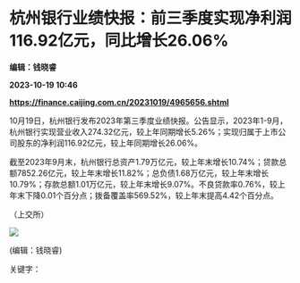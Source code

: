 # 杭州银行业绩快报：前三季度实现净利润116.92亿元，同比增长26.06%
**编辑：钱晓睿**

**2023-10-19 10:46**

**https://finance.caijing.com.cn/20231019/4965656.shtml**

10月19日，杭州银行发布2023年第三季度业绩快报。公告显示，2023年1-9月，杭州银行实现营业收入274.32亿元，较上年同期增长5.26%；实现归属于上市公司股东的净利润116.92亿元，较上年同期增长26.06%。

截至2023年9月末，杭州银行总资产1.79万亿元，较上年末增长10.74%；贷款总额7852.26亿元，较上年末增长11.82%；总负债1.68万亿元，较上年末增长10.79%；存款总额1.01万亿元，较上年末增长9.07%。不良贷款率0.76%，较上年末下降0.01个百分点；拨备覆盖率569.52%，较上年末提高4.42个百分点。

（上交所）

![](https://tx1.cdn.caijing.com.cn/2014-03-27/114048455.jpg)

(编辑：钱晓睿)

关键字：